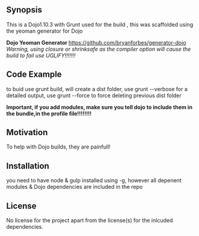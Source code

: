 ﻿## Synopsis

This is a Dojo1.10.3 with Grunt used for the build , this was scaffolded using the yeoman generator for Dojo

<b>Dojo Yeoman Generator </b>
https://github.com/bryanforbes/generator-dojo <i>Warning, using closure or shrinksafe as the compiler option will cause the build to fail use UGLIFY!!!!!!!</i>

## Code Example

to buid use grunt build, will create a dist folder, use grunt --verbose for a detailed output, use grunt --force to force deleting previous dist folder

<b>Important, if you add modules, make sure you tell dojo to include them in the bundle,in the profile file!!!!!!!!</b>

## Motivation

To help with Dojo builds, they are painfull!

## Installation

you need to have node & gulp installed using -g, however all depenent modules & Dojo dependencies are included in the repo

## License

No license for the project apart from the license(s) for the inlcuded dependencies.
